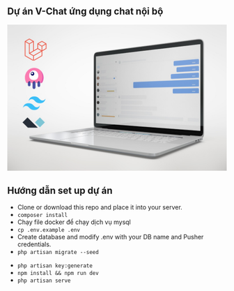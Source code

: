 ## Dự án V-Chat ứng dụng chat nội bộ

![./cover.jpeg](/cover.jpeg)

## Hướng dẫn set up dự án

-   Clone or download this repo and place it into your server.
-   `composer install `
-   Chạy file docker để chạy dịch vụ mysql
-   `cp .env.example .env `
-   Create database and modify .env with your DB name and Pusher credentials.
-   `php artisan migrate --seed`
<!--  Lệnh này tạo ra key bảo mật : APP_KEY=base64:xxxxxxxxxxxxxxxxxxxxxxxxxxxxxxxxxxxxxxxxxxx -->
-   `php artisan key:generate` 
-   `npm install && npm run dev`
-   `php artisan serve`
